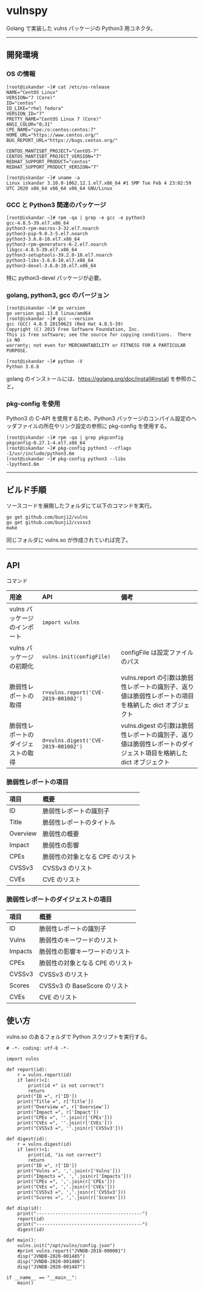 # vulnspy

Golang で実装した vulns パッケージの Python3 用コネクタ。

----

## 開発環境

### OS の情報

```
[root@iskandar ~]# cat /etc/os-release
NAME="CentOS Linux"
VERSION="7 (Core)"
ID="centos"
ID_LIKE="rhel fedora"
VERSION_ID="7"
PRETTY_NAME="CentOS Linux 7 (Core)"
ANSI_COLOR="0;31"
CPE_NAME="cpe:/o:centos:centos:7"
HOME_URL="https://www.centos.org/"
BUG_REPORT_URL="https://bugs.centos.org/"

CENTOS_MANTISBT_PROJECT="CentOS-7"
CENTOS_MANTISBT_PROJECT_VERSION="7"
REDHAT_SUPPORT_PRODUCT="centos"
REDHAT_SUPPORT_PRODUCT_VERSION="7"

[root@iskandar ~]# uname -a
Linux iskandar 3.10.0-1062.12.1.el7.x86_64 #1 SMP Tue Feb 4 23:02:59 UTC 2020 x86_64 x86_64 x86_64 GNU/Linux
```

### GCC と Python3 関連のパッケージ

```
[root@iskandar ~]# rpm -qa | grep -e gcc -e python3
gcc-4.8.5-39.el7.x86_64
python3-rpm-macros-3-32.el7.noarch
python3-pip-9.0.3-5.el7.noarch
python3-3.6.8-10.el7.x86_64
python3-rpm-generators-6-2.el7.noarch
libgcc-4.8.5-39.el7.x86_64
python3-setuptools-39.2.0-10.el7.noarch
python3-libs-3.6.8-10.el7.x86_64
python3-devel-3.6.8-10.el7.x86_64
```

特に python3-devel パッケージが必要。

### golang, python3, gcc のバージョン

```
[root@iskandar ~]# go version
go version go1.13.8 linux/amd64
[root@iskandar ~]# gcc --version
gcc (GCC) 4.8.5 20150623 (Red Hat 4.8.5-39)
Copyright (C) 2015 Free Software Foundation, Inc.
This is free software; see the source for copying conditions.  There is NO
warranty; not even for MERCHANTABILITY or FITNESS FOR A PARTICULAR PURPOSE.

[root@iskandar ~]# python -V
Python 3.6.8
```

golang のインストールには、https://golang.org/doc/install#install を参照のこと。

### pkg-config を使用

Python3 の C-API を使用するため、Python3 パッケージのコンパイル設定のヘッダファイルの所在やリンク設定の参照に pkg-config を使用する。

```
[root@iskandar ~]# rpm -qa | grep pkgconfig
pkgconfig-0.27.1-4.el7.x86_64
[root@iskandar ~]# pkg-config python3 --cflags
-I/usr/include/python3.6m
[root@iskandar ~]# pkg-config python3 --libs
-lpython3.6m
```

----

## ビルド手順

ソースコードを展開したフォルダにて以下のコマンドを実行。

```
go get github.com/bunji2/vulns
go get github.com/bunji2/cvssv3
make
```

同じフォルダに vulns.so が作成されていれば完了。

----

## API

コマンド

|用途|API|備考|
|:--|:--|:--|
|vulns パッケージのインポート|```import vulns```||
|vulns パッケージの初期化|```vulns.init(configFile)```|configFile は設定ファイルのパス|
|脆弱性レポートの取得|```r=vulns.report('CVE-2019-001002')```|vulns.report の引数は脆弱性レポートの識別子、返り値は脆弱性レポートの項目を格納した dict オブジェクト|
|脆弱性レポートのダイジェストの取得|```d=vulns.digest('CVE-2019-001002')```|vulns.digest の引数は脆弱性レポートの識別子、返り値は脆弱性レポートのダイジェスト項目を格納した dict オブジェクト|

### 脆弱性レポートの項目

|項目|概要|
|:--|:--|
|ID|脆弱性レポートの識別子|
|Title|脆弱性レポートのタイトル|
|Overview|脆弱性の概要|
|Impact|脆弱性の影響|
|CPEs|脆弱性の対象となる CPE のリスト|
|CVSSv3|CVSSv3 のリスト|
|CVEs|CVE のリスト|

### 脆弱性レポートのダイジェストの項目

|項目|概要|
|:--|:--|
|ID|脆弱性レポートの識別子|
|Vulns|脆弱性のキーワードのリスト|
|Impacts|脆弱性の影響キーワードのリスト|
|CPEs|脆弱性の対象となる CPE のリスト|
|CVSSv3|CVSSv3 のリスト|
|Scores|CVSSv3 の BaseScore のリスト|
|CVEs|CVE のリスト|

## 使い方

vulns.so のあるフォルダで Python スクリプトを実行する。

```
# -*- coding: utf-8 -*-

import vulns

def report(id):
    r = vulns.report(id)
    if len(r)<1:
        print(id +" is not correct")
        return
    print("ID =", r['ID'])
    print("Title =", r['Title'])
    print("Overview =", r['Overview'])
    print("Impact =", r['Impact'])
    print("CPEs =", ''.join(r['CPEs']))
    print("CVEs =", ''.join(r['CVEs']))
    print("CVSSv3 =", ''.join(r['CVSSv3']))

def digest(id):
    r = vulns.digest(id)
    if len(r)<1:
        print(id, "is not correct")
        return
    print("ID =", r['ID'])
    print("Vulns =", ','.join(r['Vulns']))
    print("Impacts =", ','.join(r['Impacts']))
    print("CPEs =", ','.join(r['CPEs']))
    print("CVEs =", ','.join(r['CVEs']))
    print("CVSSv3 =", ','.join(r['CVSSv3']))
    print("Scores =", ','.join(r['Scores']))

def disp(id):
    print("---------------------------------------")
    report(id)
    print("---------------------------------------")
    digest(id)

def main():
    vulns.init("/opt/vulns/config.json")
    #print vulns.report("JVNDB-2018-000001")
    disp("JVNDB-2020-001485")
    disp("JVNDB-2020-001486")
    disp("JVNDB-2020-001487")

if __name__ == "__main__":
    main()
```
